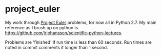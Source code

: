 # project_euler

My work through [Project Euler](https://projecteuler.net/) problems, for now all in Python 2.7. My main reference as I brush up on python is <https://github.com/jrjohansson/scientific-python-lectures>.

Problems are 'finished' if run time is less than 60 seconds. Run times are noted in commit comments if longer than 1 second.
